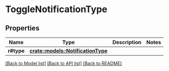 # ToggleNotificationType

## Properties

Name | Type | Description | Notes
------------ | ------------- | ------------- | -------------
**r#type** | [**crate::models::NotificationType**](NotificationType.md) |  | 

[[Back to Model list]](../README.md#documentation-for-models) [[Back to API list]](../README.md#documentation-for-api-endpoints) [[Back to README]](../README.md)



